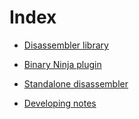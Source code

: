 # Index

- [Disassembler library](disassembler_library.md)
- [Binary Ninja plugin](binja_plugin.md)
- [Standalone disassembler](standalone_disassembler.md)

- [Developing notes](developing.md)
